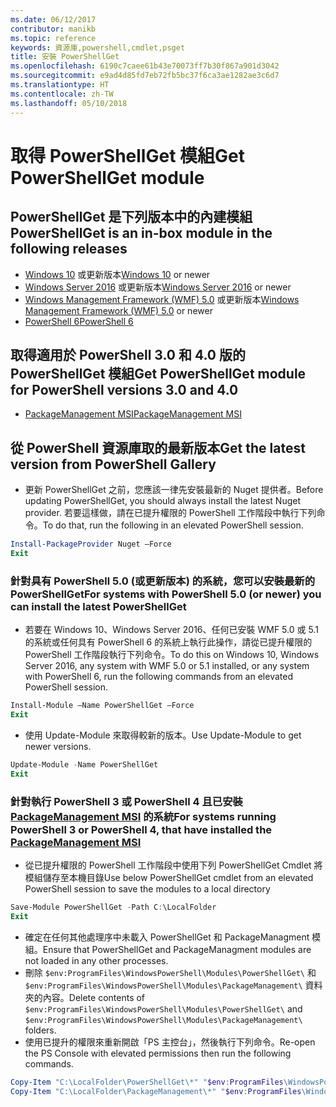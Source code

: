 ```yaml
---
ms.date: 06/12/2017
contributor: manikb
ms.topic: reference
keywords: 資源庫,powershell,cmdlet,psget
title: 安裝 PowerShellGet
ms.openlocfilehash: 6190c7caee61b43e70073ff7b30f867a901d3042
ms.sourcegitcommit: e9ad4d85fd7eb72fb5bc37f6ca3ae1282ae3c6d7
ms.translationtype: HT
ms.contentlocale: zh-TW
ms.lasthandoff: 05/10/2018
---
```

# <a name="get-powershellget-module"></a><span data-ttu-id="dcfaf-103">取得 PowerShellGet 模組</span><span class="sxs-lookup"><span data-stu-id="dcfaf-103">Get PowerShellGet module</span></span>

## <a name="powershellget-is-an-in-box-module-in-the-following-releases"></a><span data-ttu-id="dcfaf-104">PowerShellGet 是下列版本中的內建模組</span><span class="sxs-lookup"><span data-stu-id="dcfaf-104">PowerShellGet is an in-box module in the following releases</span></span>

- <span data-ttu-id="dcfaf-105">[Windows 10](https://www.microsoft.com/windows/get-windows-10) 或更新版本</span><span class="sxs-lookup"><span data-stu-id="dcfaf-105">[Windows 10](https://www.microsoft.com/windows/get-windows-10) or newer</span></span>
- <span data-ttu-id="dcfaf-106">[Windows Server 2016](https://technet.microsoft.com/windows-server-docs/get-started/windows-server-2016) 或更新版本</span><span class="sxs-lookup"><span data-stu-id="dcfaf-106">[Windows Server 2016](https://technet.microsoft.com/windows-server-docs/get-started/windows-server-2016) or newer</span></span>
- <span data-ttu-id="dcfaf-107">[Windows Management Framework (WMF) 5.0](https://www.microsoft.com/download/details.aspx?id=50395) 或更新版本</span><span class="sxs-lookup"><span data-stu-id="dcfaf-107">[Windows Management Framework (WMF) 5.0](https://www.microsoft.com/download/details.aspx?id=50395) or newer</span></span>
- [<span data-ttu-id="dcfaf-108">PowerShell 6</span><span class="sxs-lookup"><span data-stu-id="dcfaf-108">PowerShell 6</span></span>](https://github.com/PowerShell/PowerShell/releases)

## <a name="get-powershellget-module-for-powershell-versions-30-and-40"></a><span data-ttu-id="dcfaf-109">取得適用於 PowerShell 3.0 和 4.0 版的 PowerShellGet 模組</span><span class="sxs-lookup"><span data-stu-id="dcfaf-109">Get PowerShellGet module for PowerShell versions 3.0 and 4.0</span></span>

- [<span data-ttu-id="dcfaf-110">PackageManagement MSI</span><span class="sxs-lookup"><span data-stu-id="dcfaf-110">PackageManagement MSI</span></span>](http://go.microsoft.com/fwlink/?LinkID=746217&clcid=0x409)

## <a name="get-the-latest-version-from-powershell-gallery"></a><span data-ttu-id="dcfaf-111">從 PowerShell 資源庫取的最新版本</span><span class="sxs-lookup"><span data-stu-id="dcfaf-111">Get the latest version from PowerShell Gallery</span></span>

- <span data-ttu-id="dcfaf-112">更新 PowerShellGet 之前，您應該一律先安裝最新的 Nuget 提供者。</span><span class="sxs-lookup"><span data-stu-id="dcfaf-112">Before updating PowerShellGet, you should always install the latest Nuget provider.</span></span> <span data-ttu-id="dcfaf-113">若要這樣做，請在已提升權限的 PowerShell 工作階段中執行下列命令。</span><span class="sxs-lookup"><span data-stu-id="dcfaf-113">To do that, run the following in an elevated PowerShell session.</span></span>

```powershell
Install-PackageProvider Nuget –Force
Exit
```

### <a name="for-systems-with-powershell-50-or-newer-you-can-install-the-latest-powershellget"></a><span data-ttu-id="dcfaf-114">針對具有 PowerShell 5.0 (或更新版本) 的系統，您可以安裝最新的 PowerShellGet</span><span class="sxs-lookup"><span data-stu-id="dcfaf-114">For systems with PowerShell 5.0 (or newer) you can install the latest PowerShellGet</span></span>

- <span data-ttu-id="dcfaf-115">若要在 Windows 10、Windows Server 2016、任何已安裝 WMF 5.0 或 5.1 的系統或任何具有 PowerShell 6 的系統上執行此操作，請從已提升權限的 PowerShell 工作階段執行下列命令。</span><span class="sxs-lookup"><span data-stu-id="dcfaf-115">To do this on Windows 10, Windows Server 2016, any system with WMF 5.0 or 5.1 installed, or any system with PowerShell 6, run the following commands from an elevated PowerShell session.</span></span>

```powershell
Install-Module –Name PowerShellGet –Force
Exit
```

- <span data-ttu-id="dcfaf-116">使用 Update-Module 來取得較新的版本。</span><span class="sxs-lookup"><span data-stu-id="dcfaf-116">Use Update-Module to get newer versions.</span></span>

```powershell
Update-Module -Name PowerShellGet
Exit
```

### <a name="for-systems-running-powershell-3-or-powershell-4-that-have-installed-the-packagemanagement-msihttpgomicrosoftcomfwlinklinkid746217clcid0x409"></a><span data-ttu-id="dcfaf-117">針對執行 PowerShell 3 或 PowerShell 4 且已安裝 [PackageManagement MSI](http://go.microsoft.com/fwlink/?LinkID=746217&clcid=0x409) 的系統</span><span class="sxs-lookup"><span data-stu-id="dcfaf-117">For systems running PowerShell 3 or PowerShell 4, that have installed the [PackageManagement MSI](http://go.microsoft.com/fwlink/?LinkID=746217&clcid=0x409)</span></span>

- <span data-ttu-id="dcfaf-118">從已提升權限的 PowerShell 工作階段中使用下列 PowerShellGet Cmdlet 將模組儲存至本機目錄</span><span class="sxs-lookup"><span data-stu-id="dcfaf-118">Use below PowerShellGet cmdlet from an elevated PowerShell session to save the modules to a local directory</span></span>

```powershell
Save-Module PowerShellGet -Path C:\LocalFolder
Exit
```

- <span data-ttu-id="dcfaf-119">確定在任何其他處理序中未載入 PowerShellGet 和 PackageManagment 模組。</span><span class="sxs-lookup"><span data-stu-id="dcfaf-119">Ensure that PowerShellGet and PackageManagment modules are not loaded in any other processes.</span></span>
- <span data-ttu-id="dcfaf-120">刪除 `$env:ProgramFiles\WindowsPowerShell\Modules\PowerShellGet\` 和 `$env:ProgramFiles\WindowsPowerShell\Modules\PackageManagement\` 資料夾的內容。</span><span class="sxs-lookup"><span data-stu-id="dcfaf-120">Delete contents of `$env:ProgramFiles\WindowsPowerShell\Modules\PowerShellGet\` and  `$env:ProgramFiles\WindowsPowerShell\Modules\PackageManagement\` folders.</span></span>
- <span data-ttu-id="dcfaf-121">使用已提升的權限來重新開啟「PS 主控台」，然後執行下列命令。</span><span class="sxs-lookup"><span data-stu-id="dcfaf-121">Re-open the PS Console with elevated permissions then run the following commands.</span></span>

```powershell
Copy-Item "C:\LocalFolder\PowerShellGet\*" "$env:ProgramFiles\WindowsPowerShell\Modules\PowerShellGet\" -Recurse -Force
Copy-Item "C:\LocalFolder\PackageManagement\*" "$env:ProgramFiles\WindowsPowerShell\Modules\PackageManagement\" -Recurse -Force
```